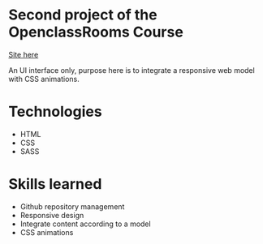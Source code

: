 # Second project of the OpenclassRooms Course

[Site here](https://exvigilaregemini.github.io/AdelinDubois_3_02122020/)

An UI interface only, purpose here is to integrate a responsive web model with CSS animations.

# Technologies
 - HTML
 - CSS
 - SASS

# Skills learned
 - Github repository management
 - Responsive design
 - Integrate content according to a model
 - CSS animations
